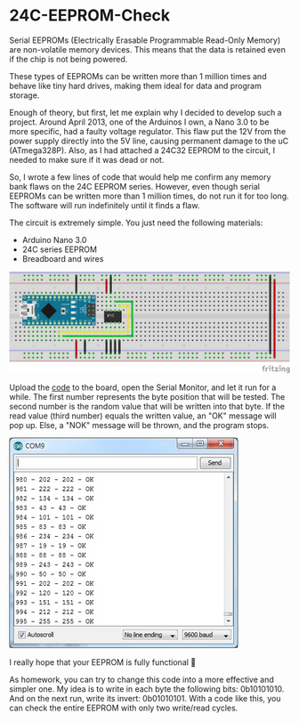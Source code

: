 # 24C-EEPROM-Check

Serial EEPROMs (Electrically Erasable Programmable Read-Only Memory) are non-volatile memory devices. This means that the data is retained even if the chip is not being powered.

These types of EEPROMs can be written more than 1 million times and behave like tiny hard drives, making them ideal for data and program storage.

Enough of theory, but first, let me explain why I decided to develop such a project. Around April 2013, one of the Arduinos I own, a Nano 3.0 to be more specific, had a faulty voltage regulator. This flaw put the 12V from the power supply directly into the 5V line, causing permanent damage to the uC (ATmega328P). Also, as I had attached a 24C32 EEPROM to the circuit, I needed to make sure if it was dead or not.

So, I wrote a few lines of code that would help me confirm any memory bank flaws on the 24C EEPROM series. However, even though serial EEPROMs can be written more than 1 million times, do not run it for too long. The software will run indefinitely until it finds a flaw.

The circuit is extremely simple. You just need the following materials:
- Arduino Nano 3.0
- 24C series EEPROM
- Breadboard and wires

![alt text](resources/24C-EEPROM-Check_bb.png?raw=true)

Upload the [code](_24C_EEPROM_Check.ino) to the board, open the Serial Monitor, and let it run for a while. The first number represents the byte position that will be tested. The second number is the random value that will be written into that byte. If the read value (third number) equals the written value, an "OK" message will pop up. Else, a "NOK" message will be thrown, and the program stops.

![alt text](resources/SerialMonitor.jpg?raw=true)

I really hope that your EEPROM is fully functional 🙂

As homework, you can try to change this code into a more effective and simpler one. My idea is to write in each byte the following bits: 0b10101010. And on the next run, write its invert: 0b01010101. With a code like this, you can check the entire EEPROM with only two write/read cycles.
